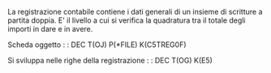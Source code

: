 La registrazione contabile contiene i dati generali di un insieme di scritture a partita doppia.
E' il livello a cui si verifica la quadratura tra il totale degli importi in dare e in avere.

Scheda oggetto
 :  : DEC T(OJ) P(\*FILE) K(C5TREG0F)

Si sviluppa nelle righe della registrazione
 :  : DEC T(OG) K(E5)

